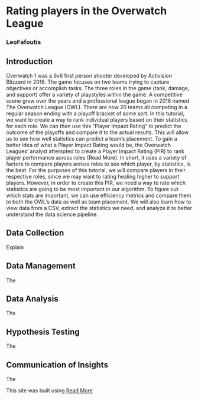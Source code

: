 # Rating players in the Overwatch League
### LeoFafoutis

## Introduction
Overwatch 1 was a 6v6 first person shooter developed by Activision Blizzard in 2016. The game focuses on two teams trying to capture objectives or accomplish tasks.
The three roles in the game (tank, damage, and support) offer a variety of playstyles within the game.
A competitive scene grew over the years and a professional league began in 2018 named The Overwatch League (OWL). There are now 20 teams all competing in a regular
season ending with a playoff bracket of some sort.
In this tutorial, we want to create a way to rank individual players based on their statistics for each role. We can then use this “Player Impact Rating” to predict the
outcome of the playoffs and compare it to the actual results. This will allow us to see how well statistics can predict a team’s placement. To gain a better idea of what
a Player Impact Rating would be, the Overwatch Leagues’ analyst attempted to create a Player Impact Rating (PIR) to rank player performance across roles (Read More). In
short, it uses a variety of factors to compare players across roles to see which player, by statistics, is the best. For the purposes of this tutorial, we will compare
players in their respective roles, since we may want to rating healing higher to support players.
However, in order to create this PIR, we need a way to rate which statistics are going to be most important in our algorithm. To figure out which stats are important, we
can use efficiency metrics and compare them to both the OWL’s data as well as team placement.
We will also learn how to view data from a CSV, extract the statistics we need, and analyze it to better understand the data science pipeline.

## Data Collection
  Explain
## Data Management
  The
## Data Analysis
  The
## Hypothesis Testing
  The
## Communication of Insights
  The

This site was built using [Read More](https://overwatchleague.com/en-us/news/23051823/introducing-player-impact-rating)
